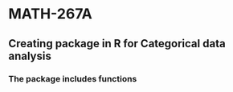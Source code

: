 # MATH-267A
## Creating package in R for Categorical data analysis 
### The package includes functions  
